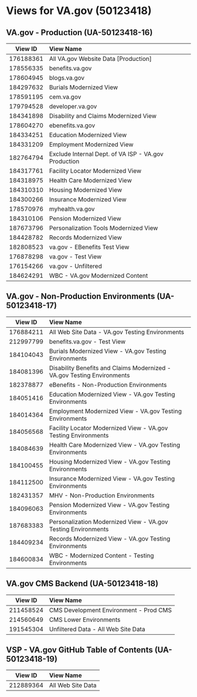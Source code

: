 # Views for <span></span>VA.<span></span>gov (50123418)

## <span></span>VA.<span></span>gov - Production (UA-50123418-16)

View ID|View Name
---|:---
176188361|All <span></span>VA.<span></span>gov Website Data [Production]
178556335|benefits.<span></span>va.<span></span>gov
178604945|blogs.<span></span>va.<span></span>gov
184297632|Burials Modernized View
178591195|cem.<span></span>va.<span></span>gov
179794528|developer.<span></span>va.<span></span>gov
184341898|Disability and Claims Modernized View
178604270|ebenefits.<span></span>va.<span></span>gov
184334251|Education Modernized View
184331209|Employment Modernized View
182764794|Exclude Internal Dept. of VA ISP - <span></span>VA.<span></span>gov Production
184317761|Facility Locator Modernized View
184318975|Health Care Modernized View
184310310|Housing Modernized View
184300266|Insurance Modernized View
178570976|myhealth.<span></span>va.<span></span>gov
184310106|Pension Modernized View
187673796|Personalization Tools Modernized View
184428782|Records Modernized View
182808523|<span></span>va.<span></span>gov - EBenefits Test View
176878298|<span></span>va.<span></span>gov - Test View
176154266|<span></span>va.<span></span>gov - Unfiltered
184624291|WBC - <span></span>VA.<span></span>gov Modernized Content

## <span></span>VA.<span></span>gov - Non-Production Environments (UA-50123418-17)

View ID|View Name
---|:---
176884211|All Web Site Data - <span></span>VA.<span></span>gov Testing Environments
212997799|benefits.<span></span>va.<span></span>gov - Test View
184104043|Burials Modernized View - <span></span>VA.<span></span>gov Testing Environments
184081396|Disability Benefits and Claims Modernized - <span></span>VA.<span></span>gov Testing Environments
182378877|eBenefits - Non-Production Environments
184051416|Education Modernized View - <span></span>VA.<span></span>gov Testing Environments
184014364|Employment Modernized View - <span></span>VA.<span></span>gov Testing Environments
184056568|Facility Locator Modernized View - <span></span>VA.<span></span>gov Testing Environments
184084639|Health Care Modernized View - <span></span>VA.<span></span>gov Testing Environments
184100455|Housing Modernized View - <span></span>VA.<span></span>gov Testing Environments
184112500|Insurance Modernized View - <span></span>VA.<span></span>gov Testing Environments
182431357|MHV - Non-Production Environments
184096063|Pension Modernized View - <span></span>VA.<span></span>gov Testing Environments
187683383|Personalization Modernized View - <span></span>VA.<span></span>gov Testing Environments
184409234|Records Modernized View - <span></span>VA.<span></span>gov Testing Environments
184600834|WBC - Modernized Content - Testing Environments

## <span></span>VA.<span></span>gov CMS Backend (UA-50123418-18)

View ID|View Name
---|:---
211458524|CMS Development Environment - Prod CMS
214560649|CMS Lower Environments
191545304|Unfiltered Data - All Web Site Data

## VSP - <span></span>VA.<span></span>gov GitHub Table of Contents (UA-50123418-19)

View ID|View Name
---|:---
212889364|All Web Site Data
